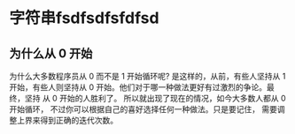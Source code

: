 # 字符串fsdfsdfsfdfsd

## 为什么从 0 开始

为什么大多数程序员从 0 而不是 1 开始循环呢?
是这样的，从前，有些人坚持从 1 开始，有些人则坚持从 0 开始。他们对于哪一种做法更好有过激烈的争论。最终，坚持 从 0 开始的人胜利了。
所以就出现了现在的情况，如今大多数人都从 0 开始循环， 不过你可以根据自己的喜好选择任何一种做法。只是要记住， 需要调整上界来得到正确的迭代次数。